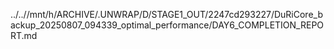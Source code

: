 ../..//mnt/h/ARCHIVE/.UNWRAP/D/STAGE1_OUT/2247cd293227/DuRiCore_backup_20250807_094339_optimal_performance/DAY6_COMPLETION_REPORT.md